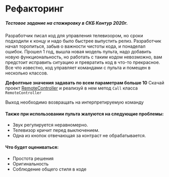 # Рефакторинг

##### Тестовое задание на стажировку в СКБ Контур 2020г.

Разработчик писал код для управления телевизором, но сроки подходили к концу и надо было быстрее выпустить релиз. Разработчик начал торопиться, забыв о важности чистоты кода, и понаделал ошибок. Прошел 1 год, вышла новая модель пульта, надо добавить новую функциональность, но работать с таким кодом невозможно, вам предстоит исправить ситуацию и превратить код в что-то прекрасное. Все что известно, код управляет командами с пульта и помещен в несколько классов.

**Дефолтные значения задавать по всем параметрам больше 10**
Скачай проект [RemoteController](https://ulearn.me/Exercise/StudentZip?courseId=backend-internship-2020&slideId=4d4966b2-144f-4244-830c-0c81173e87cb) и реализуй в нем метод `Call` класса `RemoteController`

Выход необходимо возвращать на интерпретируемую команду

#### Также при использовании пульта жалуются на следующие проблемы:
 - Звук регулируется неравномерно.
 - Телевизор кричит перед выключением.
 - Одна из кнопок отвечающая за контраст не обрабатывается.

#### Что будет оцениваться:
 - Простота решения
 - Оригинальность
 - Соблюдение общего стиля в коде